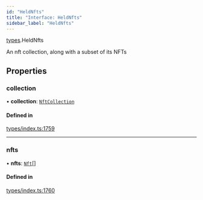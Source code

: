 ```yaml
---
id: "HeldNfts"
title: "Interface: HeldNfts"
sidebar_label: "HeldNfts"
---
```


[types](../../../modules/Types/Types.md).HeldNfts

An nft collection, along with a subset of its NFTs

## Properties

### collection

• **collection**: [`NftCollection`](../../../classes/API/Entities/Asset/NonFungible/NftCollection/NftCollection.md)

#### Defined in

[types/index.ts:1759](https://github.com/PolymeshAssociation/polymesh-sdk/blob/adcc38781/src/types/index.ts#L1759)

___

### nfts

• **nfts**: [`Nft`](../../../classes/API/Entities/Asset/NonFungible/Nft/Nft.md)[]

#### Defined in

[types/index.ts:1760](https://github.com/PolymeshAssociation/polymesh-sdk/blob/adcc38781/src/types/index.ts#L1760)
